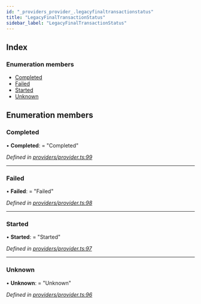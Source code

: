 ```yaml
---
id: "_providers_provider_.legacyfinaltransactionstatus"
title: "LegacyFinalTransactionStatus"
sidebar_label: "LegacyFinalTransactionStatus"
---
```


## Index

### Enumeration members

* [Completed](_providers_provider_.legacyfinaltransactionstatus.md#completed)
* [Failed](_providers_provider_.legacyfinaltransactionstatus.md#failed)
* [Started](_providers_provider_.legacyfinaltransactionstatus.md#started)
* [Unknown](_providers_provider_.legacyfinaltransactionstatus.md#unknown)

## Enumeration members

###  Completed

• **Completed**: = "Completed"

*Defined in [providers/provider.ts:99](https://github.com/nearprotocol/nearlib/blob/57ba3df/src.ts/providers/provider.ts#L99)*

___

###  Failed

• **Failed**: = "Failed"

*Defined in [providers/provider.ts:98](https://github.com/nearprotocol/nearlib/blob/57ba3df/src.ts/providers/provider.ts#L98)*

___

###  Started

• **Started**: = "Started"

*Defined in [providers/provider.ts:97](https://github.com/nearprotocol/nearlib/blob/57ba3df/src.ts/providers/provider.ts#L97)*

___

###  Unknown

• **Unknown**: = "Unknown"

*Defined in [providers/provider.ts:96](https://github.com/nearprotocol/nearlib/blob/57ba3df/src.ts/providers/provider.ts#L96)*

